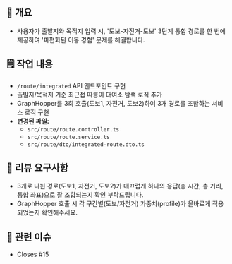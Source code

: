 ## 📌 개요

- 사용자가 출발지와 목적지 입력 시, '도보-자전거-도보' 3단계 통합 경로를 한 번에 제공하여 '파편화된 이동 경험' 문제를 해결합니다.

## 🗒️ 작업 내용

- `/route/integrated` API 엔드포인트 구현
- 출발지/목적지 기준 최근접 따릉이 대여소 탐색 로직 추가
- GraphHopper를 3회 호출(도보1, 자전거, 도보2)하여 3개 경로를 조합하는 서비스 로직 구현
- **변경된 파일:**
  - `src/route/route.controller.ts`
  - `src/route/route.service.ts`
  - `src/route/dto/integrated-route.dto.ts`

## 💬 리뷰 요구사항

- 3개로 나뉜 경로(도보1, 자전거, 도보2)가 매끄럽게 하나의 응답(총 시간, 총 거리, 통합 좌표)으로 잘 조합되는지 확인 부탁드립니다.
- GraphHopper 호출 시 각 구간별(도보/자전거) 가중치(profile)가 올바르게 적용되었는지 확인해주세요.

## 🔗 관련 이슈

- Closes #15
